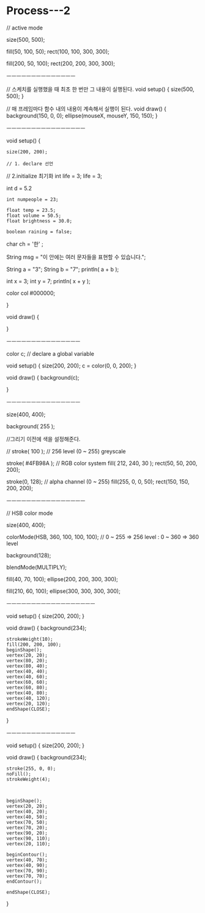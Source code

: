 # Process---2

// active mode

size(500, 500);

fill(50, 100, 50);
rect(100, 100, 300, 300);

fill(200, 50, 100);
rect(200, 200, 300, 300);

ㅡㅡㅡㅡㅡㅡㅡㅡㅡㅡㅡㅡㅡㅡ

// 스케치를 실행했을 때 최초 한 번만 그 내용이 실행된다.
void setup() {
   size(500, 500);
}

// 매 프레임마다 함수 내의 내용이 계속해서 실행이 된다.
void draw() {
   background(150, 0, 0);
   ellipse(mouseX, mouseY, 150, 150);
}

ㅡㅡㅡㅡㅡㅡㅡㅡㅡㅡㅡㅡㅡㅡㅡㅡ

void setup() {

    size(200, 200);

    // 1. declare 선언
   // 2.initialize 최기화
    int life = 3;
    life = 3;

int d = 5.2

    int numpeople = 23;

    float temp = 23.5;
    float volume = 50.5;
    float brightness = 30.0;

    boolean raining = false;

char ch = '한' ;

String msg = "이 안에는 여러 문자들을 표현할 수 있습니다.";

String a = "3";
String b = "7";
println( a + b );

int x = 3;
int y = 7;
println( x + y );

color col #000000;

}

void draw() {

}

ㅡㅡㅡㅡㅡㅡㅡㅡㅡㅡㅡㅡㅡㅡㅡ

color c; // declare a global variable


void setup() {
   size(200, 200);
   c = color(0, 0, 200);
}

void draw() {
   background(c);


}

ㅡㅡㅡㅡㅡㅡㅡㅡㅡㅡㅡㅡㅡㅡㅡ

size(400, 400);

background( 255 );


//그리기 이전에 색을 설정해준다.

// stroke( 100 ); // 256 level (0 ~ 255) greyscale

stroke( #4FB98A ); // RGB color system
fill( 212, 240, 30 );
rect(50, 50, 200, 200);

stroke(0, 128); // alpha channel (0 ~ 255)
fill(255, 0, 0, 50);
rect(150, 150, 200, 200);


ㅡㅡㅡㅡㅡㅡㅡㅡㅡㅡㅡㅡㅡㅡㅡㅡ


// HSB color mode

size(400, 400);

colorMode(HSB, 360, 100, 100, 100); // 0 ~ 255 => 256 level : 0 ~ 360 => 360 level

background(128);

blendMode(MULTIPLY);

fill(40, 70, 100);
ellipse(200, 200, 300, 300);

fill(210, 60, 100);
ellipse(300, 300, 300, 300);


ㅡㅡㅡㅡㅡㅡㅡㅡㅡㅡㅡㅡㅡㅡㅡㅡㅡㅡ


void setup() {
    size(200, 200);
}

void draw() {
    background(234);


    strokeWeight(10);
    fill(200, 200, 100);
    beginShape();
    vertex(20, 20);
    vertex(80, 20);
    vertex(80, 40);
    vertex(40, 40);
    vertex(40, 60);
    vertex(60, 60);
    vertex(60, 80);
    vertex(40, 80);
    vertex(40, 120);
    vertex(20, 120);
    endShape(CLOSE);
}


ㅡㅡㅡㅡㅡㅡㅡㅡㅡㅡㅡㅡㅡㅡ


void setup() {
    size(200, 200);
}

void draw() {
    background(234);
    
    stroke(255, 0, 0);
    noFill();
    strokeWeight(4);



    beginShape();
    vertex(20, 20);
    vertex(40, 20);
    vertex(40, 50);
    vertex(70, 50);
    vertex(70, 20);
    vertex(90, 20);
    vertex(90, 110);
    vertex(20, 110);

    beginContour();
    vertex(40, 70);
    vertex(40, 90);
    vertex(70, 90);
    vertex(70, 70);
    endContour();

    endShape(CLOSE);

}
